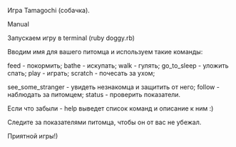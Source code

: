 Игра Tamagochi (собачка).

Manual

Запускаем игру в terminal (ruby doggy.rb)

Вводим имя для вашего питомца и используем такие команды:

feed - покормить; bathe - искупать;  walk - гулять; go_to_sleep - уложить спать; play - играть; scratch - почесать за ухом;

see_some_stranger - увидеть незнакомца и защитить от него; follow - наблюдать за питомцем; status - проверить показатели.

Если что забыли - help выведет список команд и описание к ним :)

Следите за показателями питомца, чтобы он от вас не убежал.

Приятной игры!)
